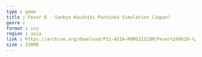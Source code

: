 ```yaml
---
type : game
title : Fever 8 - Sankyo Koushiki Pachinko Simulation (Japan)
genre : 
format : iso
region : asia
link : https://archive.org/download/PS2-ASIA-ROMS321COM/Fever%208%20-%20Sankyo%20Koushiki%20Pachinko%20Simulation%20%28Japan%29.7z
size : 338MB
---
```


